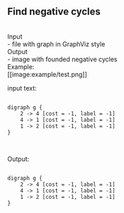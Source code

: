 Find negative cycles
------------------
<br> Input
<br> - file with graph in GraphViz style
<br> Output
<br> - image with founded negative cycles
<br> Example:
<br>[[image:example/test.png]]

input text:
<pre>
<code class="php">
digraph g {
	2 -> 4 [cost = -1, label = -1]
	4 -> 1 [cost = -1, label = -1]
	1 -> 2 [cost = -1, label = -1]
}

</code>
</pre>
Output: 
<pre>
<code class="php">
digraph g {
	2 -> 4 [cost = -1, label = -1]
	4 -> 1 [cost = -1, label = -1]
	1 -> 2 [cost = -1, label = -1]
}
</code>
</pre>
